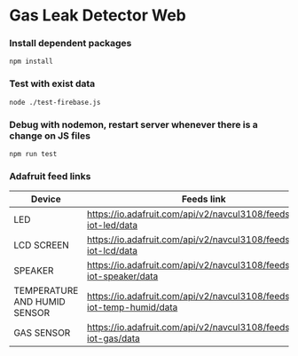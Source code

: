# Gas Leak Detector Web

### Install dependent packages
`npm install`
### Test with exist data
`node ./test-firebase.js`

### Debug with nodemon, restart server whenever there is a change on JS files
`npm run test`

### Adafruit feed links
|Device|Feeds link|
|------|----------|
|LED|https://io.adafruit.com/api/v2/navcul3108/feeds/kkllm-iot-led/data|
|LCD SCREEN|https://io.adafruit.com/api/v2/navcul3108/feeds/kkllm-iot-lcd/data|
|SPEAKER|https://io.adafruit.com/api/v2/navcul3108/feeds/kkllm-iot-speaker/data|
|TEMPERATURE AND HUMID SENSOR|https://io.adafruit.com/api/v2/navcul3108/feeds/kkllm-iot-temp-humid/data|
|GAS SENSOR|https://io.adafruit.com/api/v2/navcul3108/feeds/kkllm-iot-gas/data|

